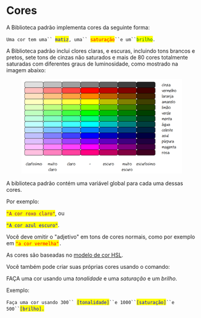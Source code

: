 # Cores

A Biblioteca padrão implementa cores da seguinte forma:

`Uma cor tem uma`` `<mark style="color:blue;">`matiz`</mark>`, uma`` `<mark style="color:red;">`saturação`</mark>` ``e um`` `<mark style="color:green;">`brilho`</mark>`.`&#x20;

A Biblioteca padrão inclui clores claras, e escuras, incluindo tons brancos e pretos, sete tons de cinzas não saturados e mais de 80 cores totalmente saturadas com diferentes graus de luminosidade, como mostrado na imagem abaixo:

<figure><img src=".gitbook/assets/image (1) (1).png" alt="Paleta de cores"><figcaption></figcaption></figure>

A biblioteca padrão contém uma variável global para cada uma dessas cores.&#x20;

Por exemplo:

<mark style="color:purple;">`"A cor roxo claro"`</mark>, ou

<mark style="color:blue;">`"A cor azul escuro"`</mark>.&#x20;

Você deve omitir o "adjetivo" em tons de cores normais, como por exemplo em <mark style="color:red;">`"a cor vermelha"`</mark>`.`&#x20;

As cores são baseadas no [modelo de cor HSL](https://pt.wikipedia.org/wiki/HLS).

Você também pode criar suas próprias cores usando o comando:&#x20;

FAÇA uma cor usando uma _tonalidade_ e uma _saturação_ e um _brilho_.

Exemplo:

`Faça uma cor usando 300`` `<mark style="color:blue;">`[tonalidade]`</mark>` ``e 1000`` `<mark style="color:blue;">`[saturação]`</mark>` ``e 500`` `<mark style="color:blue;">`[brilho].`</mark>


